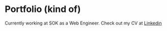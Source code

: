 # Portfolio (kind of)

Currently working at SOK as a Web Engineer.
Check out my CV at [Linkedin](https://www.linkedin.com/in/mikkometso/)
